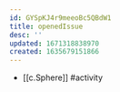 ```yaml
---
id: GYSpKJ4r9meeoBc5QBdW1
title: openedIssue
desc: ''
updated: 1671318838970
created: 1635679151866
---
```




- [[c.Sphere]] #activity

